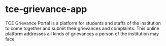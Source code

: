 # tce-grievance-app
TCE Grievance Portal is a platform for students and staffs of the institution to come together and submit their grievances and complaints. This online platform addresses all kinds of grievances a person of the institution may face
